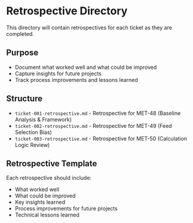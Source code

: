# Retrospective Directory

This directory will contain retrospectives for each ticket as they are completed.

## Purpose
- Document what worked well and what could be improved
- Capture insights for future projects
- Track process improvements and lessons learned

## Structure
- `ticket-001-retrospective.md` - Retrospective for MET-48 (Baseline Analysis & Framework)
- `ticket-002-retrospective.md` - Retrospective for MET-49 (Feed Selection Bias)
- `ticket-003-retrospective.md` - Retrospective for MET-50 (Calculation Logic Review)

## Retrospective Template
Each retrospective should include:
- What worked well
- What could be improved
- Key insights learned
- Process improvements for future projects
- Technical lessons learned
